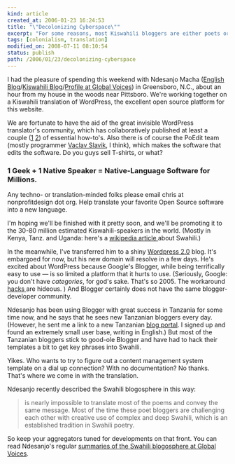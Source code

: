 ```yaml
---
kind: article
created_at: 2006-01-23 16:24:53
title: "\"Decolonizing Cyberspace\""
excerpt: "For some reasons, most Kiswahili bloggers are either poets or poetry lovers."
tags: [colonialism, translation]
modified_on: 2008-07-11 08:10:54
status: publish 
path: /2006/01/23/decolonizing-cyberspace
---
```


I had the pleasure of spending this weekend with Ndesanjo Macha (<a href="http://digitalafrica.blogspot.com/">English Blog</a>/<a href="http://jikomboe.blogspot.com/">Kiswahili Blog</a>/<a href="http://cyber.law.harvard.edu/globalvoices/?p=132">Profile at Global Voices</a>) in Greensboro, N.C., about an hour from my house in the woods near Pittsboro. We're working together on a Kiswahili translation of WordPress, the excellent open source platform for this website. 

We are fortunate to have the aid of the great invisible WordPress translator's community, which has collaboratively published at least a couple (<a href="http://codex.xwd.jp/index.php/Localizing_WordPress">1</a> <a href="http://codex.wordpress.org/Translating_WordPress">2</a>) of essential how-to's. Also there is of course the PoEdit team (mostly programmer <a href="http://www.poedit.org/donations.php">Vaclav Slavik</a>, I think), which makes the software that edits the software. Do you guys sell T-shirts, or what? 

<h3>1 Geek + 1 Native Speaker = Native-Language Software for Millions. </h3>

Any techno- or translation-minded folks please email chris at nonprofitdesign dot org. Help translate your favorite Open Source software into a new language. 


I'm hoping we'll be finished with it pretty soon, and we'll be promoting it to the 30-80 million estimated Kiswahili-speakers in the world. (Mostly in Kenya, Tanz. and Uganda: here's a <a href="http://en.wikipedia.org/wiki/Swahili">wikipedia article </a>about Swahili.) 

In the meanwhile, I've transferred him to a shiny <a href="http://wordpress.com">Wordpress 2.0</a> blog. It's embargoed for now, but his new domain will resolve in a few days. He's excited about WordPress because Google's Blogger, while being terrifically easy to use &mdash; is so limited a platform that it hurts to use. (Seriously, Google: you don't have *categories*, for god's sake. That's so 2005. The workaround <a href="http://oldcola.blogspot.com/goodies/BloggerCategories.html">hacks </a>are hideous. ) And Blogger certainly does not have the same blogger-developer community. 

Ndesanjo has been using Blogger with great success in Tanzania for some time now, and he says that he sees new Tanzanian bloggers every day. (However, he sent me a link to a new Tanzanian <a href="http://blog.co.tz/login.php">blog portal</a>. I signed up and found an extremely small user base‚ writing in English.) But most of the Tanzanian bloggers stick to good-ole Blogger and have had to hack their templates a bit to get key phrases into Swahili. 

Yikes. Who wants to try to figure out a content management system template on a dial up connection? With no documentation? No thanks. That's where we come in with the translation. 

Ndesanjo recently described the Swahili blogosphere in this way: 

<blockquote class="large"> is nearly impossible to translate most of the poems and convey the same message. Most of the time these poet bloggers are challenging each other with creative use of complex and deep Swahili, which is an established tradition in Swahili poetry.</blockquote>

So keep your aggregators tuned for developments on that front. You can read Ndesanjo's regular <a href="http://cyber.law.harvard.edu/globalvoices/-/world/sub-saharan-africa/tanzania/">summaries of the Swahili blogosphere at Global Voices</a>. 


